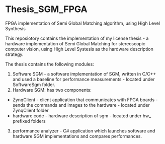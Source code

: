 # Thesis_SGM_FPGA
FPGA implementation of Semi Global Matching algorithm, using High Level Synthesis

This reposiotory contains the implementation of my license thesis - a hardware implementation of Semi Global Matching for stereoscopic computer vision, using High Level Systesis as the hardware description strategy.

The thesis contains the following modules:
1. Software SGM - a software implementation of SGM, written in C/C++ and used a baseline for performance measurements - located under SoftwareSgm folder.
2. Hardware SGM: has two components:
  - ZynqClient - client application that communicates with FPGA boards - sends the commands and images to the hardware - located under ZynqClient folder
  - hardware code - hardware description of sgm - located under hw_ prefixed folders
3. performance analyzer - C# application which launches software and hardware SGM implementations and compares performances.
